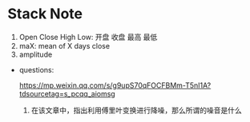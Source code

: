 # Stack Note

1. Open Close High Low: 开盘 收盘 最高 最低
2. maX: mean of X days close
3. amplitude 

* questions:

    https://mp.weixin.qq.com/s/g9upS70qFOCFBMm-T5nI1A?tdsourcetag=s_pcqq_aiomsg 

    1. 在该文章中，指出利用傅里叶变换进行降噪，那么所谓的噪音是什么
    